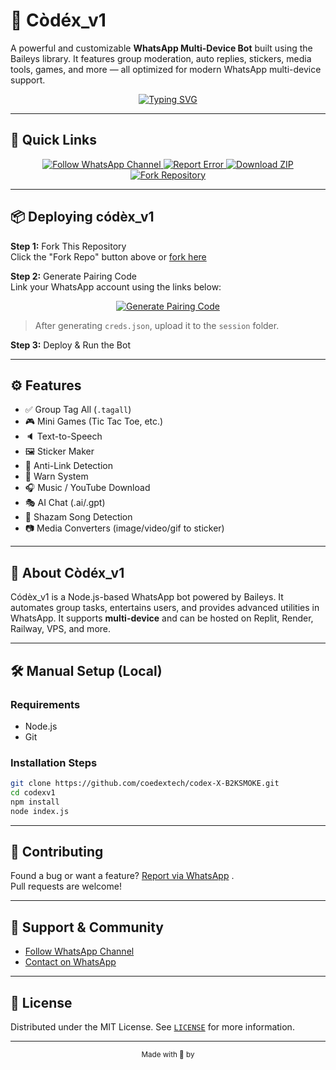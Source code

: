 # 🤖 Còdéx_v1

A powerful and customizable **WhatsApp Multi-Device Bot** built using the Baileys library. It features group moderation, auto replies, stickers, media tools, games, and more — all optimized for modern WhatsApp multi-device support.

<div align="center"> 
  <a href="https://git.io/typing-svg"> 
    <img src="[![Typing SVG](https://readme-typing-svg.demolab.com?font=Fira+Code&pause=1000&width=435&lines=C%C3%B3d%C3%A8x_v1+bot;A+multitasking+bot+;Made+by+c%C5%93d%C4%93x+tech+and+magical+ramzy+)](https://git.io/typing-svg)" alt="Typing SVG" />
  </a> 
</div> 

<div align="center"> 
  <a href="https://github.com/coedextech/codex-X-B2KSMOKE.git”>
    <img src="https://files.catbox.moe/j9eknp.jpg" alt="BEN-10 MD BOT" height="300">
  </a> 
</div>

---

## 🚀 Quick Links

<div align="center">
  <a href="https://whatsapp.com/channel/0029VbArWiv0rGiMrdtOv91u">
    <img src="https://img.shields.io/badge/Follow%20WhatsApp%20Channel-25D366?style=for-the-badge&logo=wha" alt="Follow WhatsApp Channel"/>
  </a>
  <a href="https://wa.me/233549739247">
    <img src="https://img.shields.io/badge/Report%20Error%20on%20WhatsApp-EA4335?style=for-the-badge&logo=whatsapp&logoColor=white" alt="Report Error"/>
  </a>
  <a href="">
    <img src="https://img.shields.io/badge/Download%20ZIP-4285F4?style=for-the-badge&logo=github&logoColor=white" alt="Download ZIP"/>
  </a>
  <a href="https://github.com/coedextech/Codexv1-.git/">
    <img src="https://img.shields.io/badge/Fork%20Repo-blue?style=for-the-badge&logo=github" alt="Fork Repository"/>
  </a>
</div>

---

## 📦 Deploying códèx_v1

**Step 1:** Fork This Repository  
Click the "Fork Repo" button above or [fork here](https://github.com/coedextech/codex-X-B2KSMOKE.git)

**Step 2:** Generate Pairing Code  
Link your WhatsApp account using the links below:

<div align="center">
  <a href="on any deployment platform">
    <img src="https://img.shields.io/badge/Generate%20Pairing%20Code-green?style=for-the-badge" alt="Generate Pairing Code"/>
  </a>
</div>

> After generating `creds.json`, upload it to the `session` folder.

**Step 3:** Deploy & Run the Bot  


---

## ⚙️ Features

- ✅ Group Tag All (`.tagall`)
- 🎮 Mini Games (Tic Tac Toe, etc.)
- 🔈 Text-to-Speech
- 🖼️ Sticker Maker
- 🔗 Anti-Link Detection
- 🚫 Warn System
- 🎧 Music / YouTube Download
- 🎭 AI Chat (.ai/.gpt)
- 🧠 Shazam Song Detection
- 📷 Media Converters (image/video/gif to sticker)

---

## 📖 About Còdéx_v1
Códèx_v1 is a Node.js-based WhatsApp bot powered by Baileys. It automates group tasks, entertains users, and provides advanced utilities in WhatsApp. It supports **multi-device** and can be hosted on Replit, Render, Railway, VPS, and more.

---

## 🛠️ Manual Setup (Local)

### Requirements

- Node.js
- Git

### Installation Steps

```bash
git clone https://github.com/coedextech/codex-X-B2KSMOKE.git
cd codexv1
npm install
node index.js
```

---

## 🤝 Contributing

Found a bug or want a feature? [Report via WhatsApp](https://wa.me/233549739247?text=hi) .  
Pull requests are welcome!

---

## 💬 Support & Community

- [Follow WhatsApp Channel](https://whatsapp.com/channel/0029VbArWiv0rGiMrdtOv91u)
- [Contact on WhatsApp](https://wa.me/233549739247)


---

## 📄 License

Distributed under the MIT License. See [`LICENSE`](LICENSE) for more information.

---

<div align="center">
  <sub>Made with 💚 by <a href="https://github.com/coedextech/Codexv1-.git>coedextech </a></sub>
</div>

